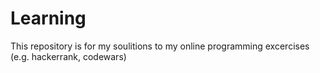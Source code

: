 # Learning
This repository is for my soulitions to my online programming excercises (e.g. hackerrank, codewars)

